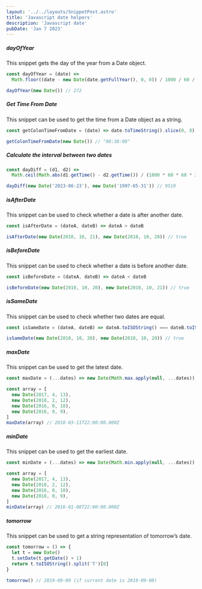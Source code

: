 ```yaml
---
layout: '../../layouts/SnippetPost.astro'
title: 'Javascript date helpers'
description: 'Javascript date'
pubDate: 'Jan 7 2023'
---
```


##### dayOfYear

This snippet gets the day of the year from a Date object.

```js
const dayOfYear = (date) =>
  Math.floor((date - new Date(date.getFullYear(), 0, 0)) / 1000 / 60 / 60 / 24)

dayOfYear(new Date()) // 272
```

##### Get Time From Date

This snippet can be used to get the time from a Date object as a string.

```js
const getColonTimeFromDate = (date) => date.toTimeString().slice(0, 8)

getColonTimeFromDate(new Date()) // "08:38:00"
```

##### Calculate the interval between two dates

```js
const dayDiff = (d1, d2) =>
  Math.ceil(Math.abs(d1.getTime() - d2.getTime()) / (1000 * 60 * 60 * 24))

dayDiff(new Date('2023-06-23'), new Date('1997-05-31')) // 9519
```

##### isAfterDate

This snippet can be used to check whether a date is after another date.

```js
const isAfterDate = (dateA, dateB) => dateA > dateB

isAfterDate(new Date(2010, 10, 21), new Date(2010, 10, 20)) // true
```

##### isBeforeDate

This snippet can be used to check whether a date is before another date.

```js
const isBeforeDate = (dateA, dateB) => dateA < dateB

isBeforeDate(new Date(2010, 10, 20), new Date(2010, 10, 21)) // true
```

##### isSameDate

This snippet can be used to check whether two dates are equal.

```js
const isSameDate = (dateA, dateB) => dateA.toISOString() === dateB.toISOString()

isSameDate(new Date(2010, 10, 20), new Date(2010, 10, 20)) // true
```

##### maxDate

This snippet can be used to get the latest date.

```js
const maxDate = (...dates) => new Date(Math.max.apply(null, ...dates))

const array = [
  new Date(2017, 4, 13),
  new Date(2018, 2, 12),
  new Date(2016, 0, 10),
  new Date(2016, 0, 9),
]
maxDate(array) // 2018-03-11T22:00:00.000Z
```

##### minDate

This snippet can be used to get the earliest date.

```js
const minDate = (...dates) => new Date(Math.min.apply(null, ...dates))

const array = [
  new Date(2017, 4, 13),
  new Date(2018, 2, 12),
  new Date(2016, 0, 10),
  new Date(2016, 0, 9),
]
minDate(array) // 2016-01-08T22:00:00.000Z
```

##### tomorrow

This snippet can be used to get a string representation of tomorrow’s date.

```js
const tomorrow = () => {
  let t = new Date()
  t.setDate(t.getDate() + 1)
  return t.toISOString().split('T')[0]
}

tomorrow() // 2019-09-09 (if current date is 2019-09-08)
```
